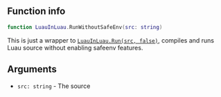 ## Function info
```lua
function LuauInLuau.RunWithoutSafeEnv(src: string)
```

This is just a wrapper to [``LuauInLuau.Run(src, false)``](./func_Run.md), compiles and runs Luau source without enabling safeenv features.

## Arguments
- ``src: string`` - The source